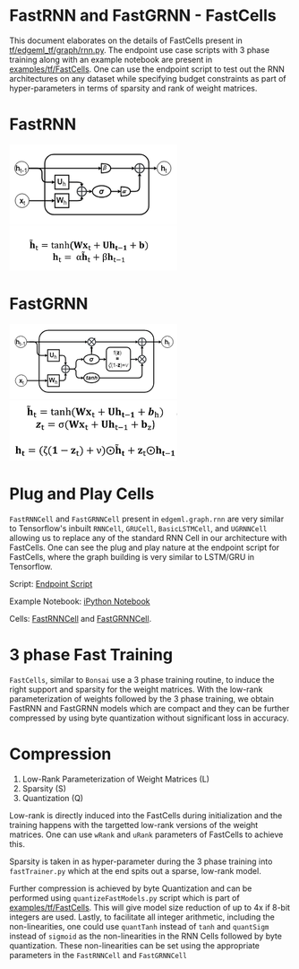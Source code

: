 # FastRNN and FastGRNN - FastCells

This document elaborates on the  details of FastCells
present in [tf/edgeml_tf/graph/rnn.py](/tf/edgeml_tf/graph/rnn.py). The
endpoint use case scripts with 3 phase training along with an example notebook
are present in [examples/tf/FastCells](/examples/tf/FastCells). One can use the endpoint script to test
out the RNN architectures on any dataset while specifying budget constraints as
part of hyper-parameters in terms of sparsity and rank of weight matrices.

# FastRNN
![FastRNN](img/FastRNN.png)
![FastRNN Equation](img/FastRNN_eq.png)

# FastGRNN
![FastGRNN Base Architecture](img/FastGRNN.png)
![FastGRNN Base Equation](img/FastGRNN_eq.png)

# Plug and Play Cells

`FastRNNCell` and `FastGRNNCell` present in `edgeml.graph.rnn` are very similar to
Tensorflow's inbuilt `RNNCell`, `GRUCell`, `BasicLSTMCell`, and `UGRNNCell` allowing us to
replace any of the standard RNN Cell in our architecture with FastCells.
One can see the plug and play nature at the endpoint script for FastCells, where the graph
building is very similar to LSTM/GRU in Tensorflow.

Script: [Endpoint Script](/examples/tf/FastCells/fastcell_example.py)

Example Notebook: [iPython Notebook](/examples/tf/FastCells/fastcell_example.ipynb)

Cells: [FastRNNCell](/tf/edgeml/graph/rnn.py#L206) and [FastGRNNCell](/tf/edgeml/graph/rnn.py#L31).

# 3 phase Fast Training

`FastCells`, similar to `Bonsai` use a 3 phase training routine, to induce the right
support and sparsity for the weight matrices. With the low-rank parameterization of weights
followed by the 3 phase training, we obtain FastRNN and FastGRNN models which are compact
and they can be further compressed by using byte quantization without significant loss in accuracy.

# Compression

1) Low-Rank Parameterization of Weight Matrices (L)
2) Sparsity (S)
3) Quantization (Q)

Low-rank is directly induced into the FastCells during initialization and the training happens with
the targetted low-rank versions of the weight matrices. One can use `wRank` and `uRank` parameters
of FastCells to achieve this.

Sparsity is taken in as hyper-parameter during the 3 phase training into `fastTrainer.py` which at the
end spits out a sparse, low-rank model.

Further compression is achieved by byte Quantization and can be performed using `quantizeFastModels.py`
script which is part of [examples/tf/FastCells](/examples/tf/FastCells). This will give model size reduction of up to 4x if 8-bit
integers are used. Lastly, to facilitate all integer arithmetic, including the non-linearities, one could
use `quantTanh` instead of `tanh` and `quantSigm` instead of `sigmoid` as the non-linearities in the RNN
Cells followed by byte quantization. These non-linearities can be set using the appropriate parameters in
the `FastRNNCell` and `FastGRNNCell`
